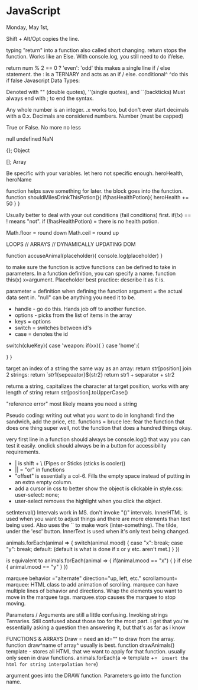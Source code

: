  # JavaScript

Monday, May 1st,

Shift + Alt/Opt copies the line.

typing "return" into a function also called short changing. return stops the function. Works like an Else. With console.log, you still need to do if/else.

return num % 2 == 0 ? 'even': 'odd'  this makes a single line if / else statement. the : is a TERNARY and acts as an if / else.
              conditional^     ^do this if false
Javascript Data Types:
<!-- Strings -->
Denoted with "" (double quotes), ''(single quotes), and ``(backticks)
Must always end with ; to end the syntax.

<!-- Numbers -->
Any whole number is an integer.
.x works too, but don't ever start decimals with a 0.x.
Decimals are considered numbers. 
Number (must be capped)

<!-- Boolean -->
True or False. No more no less

<!-- The weird ones -->
null
undefined
NaN

<!-- Objects -->
{};
Object

<!-- Arrays -->
[];
Array

Be specific with your variables. let hero not specific enough. heroHealth, heroName

<!-- This only happens when the function is called upon -->
function helps save something for later. the block goes into the function.
function shouldMilesDrinkThisPotion(){
  if(hasHealthPotion){
    heroHealth += 50
  }
}


Usually better to deal with your out conditions (fail conditions) first.
if(!x) == ! means "not". if (!hasHealthPotion) = there is no health potion.

Math.floor = round down
Math.ceil = round up



<!-- SECTION TUESDAY MAY 2 -->
LOOPS // ARRAYS // DYNAMICALLY UPDATING DOM

<!-- NOTE            V PARAMETER -->
function accuseAnimal(placeholder){
  console.log(placeholder)
}

to make sure the function is active
functions can be defined to take in parameters. In a function definition, you can specify a name. 
function this(x) x=argument.
Placeholder best practice: describe it as it is. 

parameter = definition when defining the function
argument = the actual data sent in. 
"null" can be anything you need it to be.

* handle - go do this. Hands job off to another function. 
* options - picks from the list of items in the array
* keys = options
* switch = switches between id's
* case = denotes the id


switch(clueKey){
  case 'weapon:
  if(xx){
    }
  case 'home':{
    
  }
}

target an index of a string the same way as an array: return str[position]
join 2 strings: 
return `${str1}${sepeaator}${str2}
return str1 + separator + str2 

returns a string, capitalizes the character at target position, works with any length of string
return str[position].toUpperCase()

"reference error" most likely means you need a string

<!-- SECTION Wednesday, May 3rd -->
Pseudo coding: writing out what you want to do in longhand: find the sandwich, add the price, etc.
functions = bruce lee: fear the function that does one thing super well, not the function that does a hundred things okay.

very first line in a function should always be console.log() that way you can test it easily.
onclick should always be in a button for accessibility requirements.


<!-- SECTION Thursday, May 4th -->
* | is shift + \ (Pipes or Sticks (sticks is cooler))
* || = "or" in functions
* "offset" is essentially a col-6. Fills the empty space instead of putting in an extra empty column.
* add a cursor in css to better show the object is clickable
    in style.css: user-select: none;
* user-select removes the highlight when you click the object.
<!-- Intervals -->
setInterval() 
Intervals work in MS. 
don't invoke "()" intervals.
InnerHTML is used when you want to adjust things and there are more elements than text being used. Also uses the `` to make work (inter-something). The tilde, under the 'esc' button.
InnerText is used when it's only text being changed. 

animals.forEach(animal => {
  switch(animal.mood) {
    case "x":
    break;
    case "y":
    break;
    default:   (default is what is done if x or y etc. aren't met.)
  }
})
 
 is equivalent to
 animals.forEach(animal => {
  if(animal.mood == "x") {
  } if else {
    animal.mood == "y"
  }
 })

marquee behavior ="alternate" direction="up, left, etc." scrollamount=
marquee: HTML class to add animation of scrolling.
marquee can have multiple lines of behavior and directions.
Wrap the elements you want to move in the marquee tags. 
marquee.stop causes the marquee to stop moving.





<!-- SECTION for tutor request -->
Parameters / Arguments are still a little confusing.
Invoking strings
Ternaries. Still confused about those too for the most part. I get that you're essentially asking a question then answering it, but that's as far as i know

<!-- SECTION tutor -->
FUNCTIONS & ARRAYS
Draw = need an id="" to draw from the array.
function draw^name of array^ usually is best. 
function drawAnimals()
template - stores all HTML that we want to apply for that function. usually only seen in draw functions.
animals.forEach(a => template += ` insert the html for string interpolation here`)

argument goes into the DRAW function.
Parameters go into the function name.
